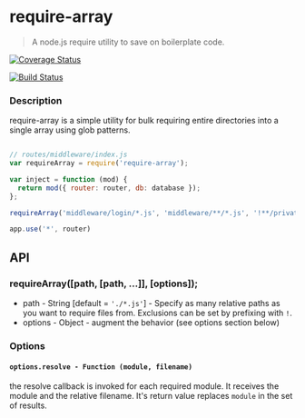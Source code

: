 # require-array
> A node.js require utility to save on boilerplate code.

[![Coverage Status](https://coveralls.io/repos/StickyCube/require-array/badge.svg?branch=master&service=github)](https://coveralls.io/github/StickyCube/require-array?branch=master)

[![Build Status](https://travis-ci.org/StickyCube/require-array.svg?branch=master)](https://travis-ci.org/StickyCube/require-array)

### Description
require-array is a simple utility for bulk requiring entire directories into a single array using glob patterns.

```javascript

// routes/middleware/index.js
var requireArray = require('require-array');

var inject = function (mod) {
  return mod({ router: router, db: database });
};

requireArray('middleware/login/*.js', 'middleware/**/*.js', '!**/private/not-this.js', { resolve: inject });

app.use('*', router)

```

## API

### requireArray([path, [path, ...]], [options]);

* path - String [default = `'./*.js'`] - Specify as many relative paths as you want to require files from. Exclusions can be set by prefixing with `!`.
* options - Object - augment the behavior (see options section below)

### Options

#### `options.resolve - Function (module, filename)`
the resolve callback is invoked for each required module. It receives the module and the relative filename. It's return value replaces `module` in the set of results.
